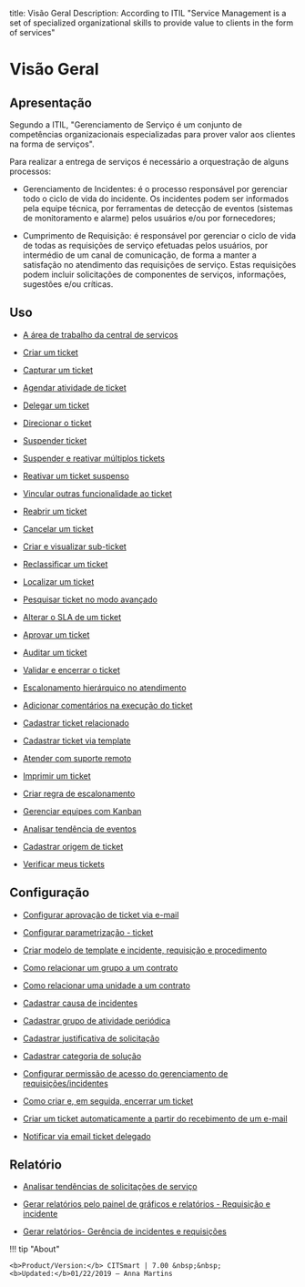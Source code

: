 title: Visão Geral
Description: According to ITIL "Service Management is a set of specialized organizational skills to provide value to clients in the form of services"
# Visão Geral

Apresentação
----------------

Segundo a ITIL, "Gerenciamento de Serviço é um conjunto de competências organizacionais especializadas para prover valor aos clientes na forma de serviços".

Para realizar a entrega de serviços é necessário a orquestração de alguns processos:

-   Gerenciamento de Incidentes: é o processo responsável por gerenciar todo o ciclo de vida do incidente. Os incidentes podem ser informados pela equipe técnica, por ferramentas de detecção de eventos (sistemas de monitoramento e alarme) pelos usuários e/ou por fornecedores;

-   Cumprimento de Requisição: é responsável por gerenciar o ciclo de vida de todas as requisições de serviço efetuadas pelos usuários, por intermédio de um canal de comunicação, de forma a manter a satisfação no atendimento das requisições de serviço. Estas requisições podem incluir solicitações de componentes de serviços, informações, sugestões e/ou críticas.

Uso
-------

- [A área de trabalho da central de serviços](/pt-br/citsmart-7/processes/tickets/use/desktop-of-service-desk.html)

- [Criar um ticket](/pt-br/citsmart-7/processes/tickets/use/create-ticket.html)

- [Capturar um ticket](/pt-br/citsmart-7/processes/tickets/use/capture-ticket.html)

- [Agendar atividade de ticket](/pt-br/citsmart-7/processes/tickets/use/schedule-ticket-activity.html)

- [Delegar um ticket](/pt-br/citsmart-7/processes/tickets/use/delegate-ticket.html)

- [Direcionar o ticket](/pt-br/citsmart-7/processes/tickets/use/direct-the-ticket.html)

- [Suspender ticket](/pt-br/citsmart-7/processes/tickets/use/suspend-ticket.html)

- [Suspender e reativar múltiplos tickets](/pt-br/citsmart-7/processes/tickets/use/suspend-and-reactivate-tickets.html)

- [Reativar um ticket suspenso](/pt-br/citsmart-7/processes/tickets/use/reactivate-a-ticket-suspended.html)

- [Vincular outras funcionalidade ao ticket](/pt-br/citsmart-7/processes/tickets/use/link-other-functionalities-to-the-ticket.html)

- [Reabrir um ticket](/pt-br/citsmart-7/processes/tickets/use/reopen-ticket.html)

- [Cancelar um ticket](/pt-br/citsmart-7/processes/tickets/use/cancel-ticket.html)

- [Criar e visualizar sub-ticket](/pt-br/citsmart-7/processes/tickets/use/create-and-view-sub-request.html)

- [Reclassificar um ticket](/pt-br/citsmart-7/processes/tickets/use/reclassify-ticket.html)

- [Localizar um ticket](/pt-br/citsmart-7/processes/tickets/use/locate-a-ticket.html)

- [Pesquisar ticket no modo avançado](/pt-br/citsmart-7/processes/tickets/use/search-ticket-in-the-advanced-mode.html)

- [Alterar o SLA de um ticket](/pt-br/citsmart-7/processes/tickets/use/change-SLA-of-a-ticket.html)

- [Aprovar um ticket](/pt-br/citsmart-7/processes/tickets/use/approve-a-ticket.html)

- [Auditar um ticket](/pt-br/citsmart-7/processes/tickets/use/audit-a-ticket.html)

- [Validar e encerrar o ticket](/pt-br/citsmart-7/processes/tickets/use/validate-ticket.html)

- [Escalonamento hierárquico no atendimento](/pt-br/citsmart-7/processes/tickets/use/hierarchical-escalation-in-the-attendance.html)

- [Adicionar comentários na execução do ticket](/pt-br/citsmart-7/processes/tickets/use/register-ticket-occurrences.html)

- [Cadastrar ticket relacionado](/pt-br/citsmart-7/processes/tickets/use/register-ticket-related.html)

- [Cadastrar ticket via template](/pt-br/citsmart-7/processes/tickets/use/register-ticket-via-template.html)

- [Atender com suporte remoto](/pt-br/citsmart-7/processes/tickets/use/attend-with-remote-support.html)

- [Imprimir um ticket](/pt-br/citsmart-7/processes/tickets/use/print-ticket.html)

- [Criar regra de escalonamento](/pt-br/citsmart-7/processes/tickets/use/create-escalation-rule.html)

- [Gerenciar equipes com Kanban](/pt-br/citsmart-7/processes/tickets/use/manage-a-ticket-with-Kanban.html)

- [Analisar tendência de eventos](/pt-br/citsmart-7/processes/tickets/use/analyze-event-trends.html)

- [Cadastrar origem de ticket](/pt-br/citsmart-7/processes/tickets/use/register-ticket-source.html)

- [Verificar meus tickets](/pt-br/citsmart-7/processes/tickets/use/verify-my-tickets.html)

Configuração
-----------------

- [Configurar aprovação de ticket via e-mail](/pt-br/citsmart-7/processes/tickets/configuration/approve-request-via-email.html)

- [Configurar parametrização - ticket](/pt-br/citsmart-7/platform-administration/parameters-list/configure-parametrization-ticket.html)

- [Criar modelo de template e incidente, requisição e procedimento](/pt-br/citsmart-7/processes/tickets/configuration/create-template-of-ticket.html)

- [Como relacionar um grupo a um contrato](/pt-br/citsmart-7/processes/tickets/configuration/relate-group-to-contract.html)

- [Como relacionar uma unidade a um contrato](/pt-br/citsmart-7/processes/tickets/configuration/relate-unit-to-contract.html)

- [Cadastrar causa de incidentes](/pt-br/citsmart-7/processes/portfolio-and-catalog/configuration/register-cause-incidents.html)

- [Cadastrar grupo de atividade periódica](/pt-br/citsmart-7/additional-features/automation-of-operation/configuration/periodic-activity-group.html)

- [Cadastrar justificativa de solicitação](/pt-br/citsmart-7/processes/portfolio-and-catalog/configuration/register-request-justification.html)

- [Cadastrar categoria de solução](/pt-br/citsmart-7/processes/portfolio-and-catalog/configuration/register-solution-category.html)
 
- [Configurar permissão de acesso do gerenciamento de requisições/incidentes](/pt-br/citsmart-7/initial-settings/access-settings/profile/access-ticket-management.html)

- [Como criar e, em seguida, encerrar um ticket](/pt-br/citsmart-7/processes/tickets/configuration/create-then-close-ticket.html)

- [Criar um ticket automaticamente a partir do recebimento de um e-mail](/pt-br/citsmart-7/processes/tickets/configuration/create-ticket-receiving-email.html)

- [Notificar via email ticket delegado](/pt-br/citsmart-7/processes/tickets/configuration/notification-delegated-email-ticket.html)

Relatório
----------

- [Analisar tendências de solicitações de serviço](/pt-br/citsmart-7/processes/tickets/use/analyse-service-request-trends.html)

- [Gerar relatórios pelo painel de gráficos e relatórios - Requisição e incidente](/pt-br/citsmart-7/processes/tickets/use/generate-report-through-the-panel-of-charts.html)

- [Gerar relatórios- Gerência de incidentes e requisições](/pt-br/citsmart-7/processes/tickets/use/generate-reports-tickets.html)

!!! tip "About"

    <b>Product/Version:</b> CITSmart | 7.00 &nbsp;&nbsp;
    <b>Updated:</b>01/22/2019 – Anna Martins
